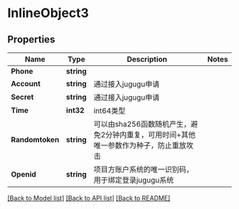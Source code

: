 # InlineObject3

## Properties

Name | Type | Description | Notes
------------ | ------------- | ------------- | -------------
**Phone** | **string** |  | 
**Account** | **string** | 通过接入jugugu申请 | 
**Secret** | **string** | 通过接入jugugu申请 | 
**Time** | **int32** | int64类型 | 
**Randomtoken** | **string** | 可以由sha256函数随机产生，避免2分钟内重复，可用时间+其他唯一参数作为种子，防止重放攻击 | 
**Openid** | **string** | 项目方账户系统的唯一识别码，用于绑定登录jugugu系统 | 

[[Back to Model list]](../README.md#documentation-for-models) [[Back to API list]](../README.md#documentation-for-api-endpoints) [[Back to README]](../README.md)


